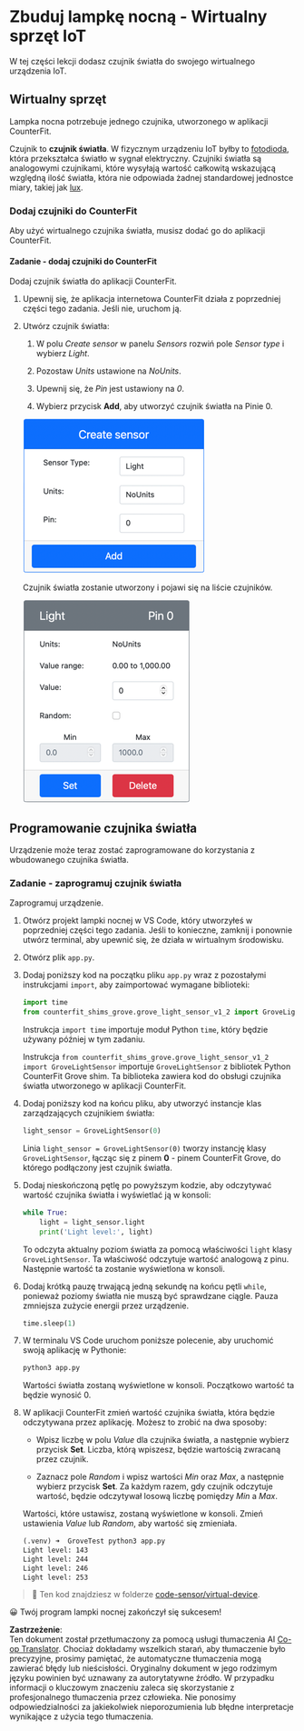 <!--
CO_OP_TRANSLATOR_METADATA:
{
  "original_hash": "11f10c6760fb8202cf368422702fdf70",
  "translation_date": "2025-08-26T07:04:56+00:00",
  "source_file": "1-getting-started/lessons/3-sensors-and-actuators/virtual-device-sensor.md",
  "language_code": "pl"
}
-->
# Zbuduj lampkę nocną - Wirtualny sprzęt IoT

W tej części lekcji dodasz czujnik światła do swojego wirtualnego urządzenia IoT.

## Wirtualny sprzęt

Lampka nocna potrzebuje jednego czujnika, utworzonego w aplikacji CounterFit.

Czujnik to **czujnik światła**. W fizycznym urządzeniu IoT byłby to [fotodioda](https://wikipedia.org/wiki/Photodiode), która przekształca światło w sygnał elektryczny. Czujniki światła są analogowymi czujnikami, które wysyłają wartość całkowitą wskazującą względną ilość światła, która nie odpowiada żadnej standardowej jednostce miary, takiej jak [lux](https://wikipedia.org/wiki/Lux).

### Dodaj czujniki do CounterFit

Aby użyć wirtualnego czujnika światła, musisz dodać go do aplikacji CounterFit.

#### Zadanie - dodaj czujniki do CounterFit

Dodaj czujnik światła do aplikacji CounterFit.

1. Upewnij się, że aplikacja internetowa CounterFit działa z poprzedniej części tego zadania. Jeśli nie, uruchom ją.

1. Utwórz czujnik światła:

    1. W polu *Create sensor* w panelu *Sensors* rozwiń pole *Sensor type* i wybierz *Light*.

    1. Pozostaw *Units* ustawione na *NoUnits*.

    1. Upewnij się, że *Pin* jest ustawiony na *0*.

    1. Wybierz przycisk **Add**, aby utworzyć czujnik światła na Pinie 0.

    ![Ustawienia czujnika światła](../../../../../translated_images/counterfit-create-light-sensor.9f36a5e0d4458d8d554d54b34d2c806d56093d6e49fddcda2d20f6fef7f5cce1.pl.png)

    Czujnik światła zostanie utworzony i pojawi się na liście czujników.

    ![Utworzony czujnik światła](../../../../../translated_images/counterfit-light-sensor.5d0f5584df56b90f6b2561910d9cb20dfbd73eeff2177c238d38f4de54aefae1.pl.png)

## Programowanie czujnika światła

Urządzenie może teraz zostać zaprogramowane do korzystania z wbudowanego czujnika światła.

### Zadanie - zaprogramuj czujnik światła

Zaprogramuj urządzenie.

1. Otwórz projekt lampki nocnej w VS Code, który utworzyłeś w poprzedniej części tego zadania. Jeśli to konieczne, zamknij i ponownie utwórz terminal, aby upewnić się, że działa w wirtualnym środowisku.

1. Otwórz plik `app.py`.

1. Dodaj poniższy kod na początku pliku `app.py` wraz z pozostałymi instrukcjami `import`, aby zaimportować wymagane biblioteki:

    ```python
    import time
    from counterfit_shims_grove.grove_light_sensor_v1_2 import GroveLightSensor
    ```

    Instrukcja `import time` importuje moduł Python `time`, który będzie używany później w tym zadaniu.

    Instrukcja `from counterfit_shims_grove.grove_light_sensor_v1_2 import GroveLightSensor` importuje `GroveLightSensor` z bibliotek Python CounterFit Grove shim. Ta biblioteka zawiera kod do obsługi czujnika światła utworzonego w aplikacji CounterFit.

1. Dodaj poniższy kod na końcu pliku, aby utworzyć instancje klas zarządzających czujnikiem światła:

    ```python
    light_sensor = GroveLightSensor(0)
    ```

    Linia `light_sensor = GroveLightSensor(0)` tworzy instancję klasy `GroveLightSensor`, łącząc się z pinem **0** - pinem CounterFit Grove, do którego podłączony jest czujnik światła.

1. Dodaj nieskończoną pętlę po powyższym kodzie, aby odczytywać wartość czujnika światła i wyświetlać ją w konsoli:

    ```python
    while True:
        light = light_sensor.light
        print('Light level:', light)
    ```

    To odczyta aktualny poziom światła za pomocą właściwości `light` klasy `GroveLightSensor`. Ta właściwość odczytuje wartość analogową z pinu. Następnie wartość ta zostanie wyświetlona w konsoli.

1. Dodaj krótką pauzę trwającą jedną sekundę na końcu pętli `while`, ponieważ poziomy światła nie muszą być sprawdzane ciągle. Pauza zmniejsza zużycie energii przez urządzenie.

    ```python
    time.sleep(1)
    ```

1. W terminalu VS Code uruchom poniższe polecenie, aby uruchomić swoją aplikację w Pythonie:

    ```sh
    python3 app.py
    ```

    Wartości światła zostaną wyświetlone w konsoli. Początkowo wartość ta będzie wynosić 0.

1. W aplikacji CounterFit zmień wartość czujnika światła, która będzie odczytywana przez aplikację. Możesz to zrobić na dwa sposoby:

    * Wpisz liczbę w polu *Value* dla czujnika światła, a następnie wybierz przycisk **Set**. Liczba, którą wpiszesz, będzie wartością zwracaną przez czujnik.

    * Zaznacz pole *Random* i wpisz wartości *Min* oraz *Max*, a następnie wybierz przycisk **Set**. Za każdym razem, gdy czujnik odczytuje wartość, będzie odczytywał losową liczbę pomiędzy *Min* a *Max*.

    Wartości, które ustawisz, zostaną wyświetlone w konsoli. Zmień ustawienia *Value* lub *Random*, aby wartość się zmieniała.

    ```output
    (.venv) ➜  GroveTest python3 app.py 
    Light level: 143
    Light level: 244
    Light level: 246
    Light level: 253
    ```

> 💁 Ten kod znajdziesz w folderze [code-sensor/virtual-device](../../../../../1-getting-started/lessons/3-sensors-and-actuators/code-sensor/virtual-device).

😀 Twój program lampki nocnej zakończył się sukcesem!

**Zastrzeżenie**:  
Ten dokument został przetłumaczony za pomocą usługi tłumaczenia AI [Co-op Translator](https://github.com/Azure/co-op-translator). Chociaż dokładamy wszelkich starań, aby tłumaczenie było precyzyjne, prosimy pamiętać, że automatyczne tłumaczenia mogą zawierać błędy lub nieścisłości. Oryginalny dokument w jego rodzimym języku powinien być uznawany za autorytatywne źródło. W przypadku informacji o kluczowym znaczeniu zaleca się skorzystanie z profesjonalnego tłumaczenia przez człowieka. Nie ponosimy odpowiedzialności za jakiekolwiek nieporozumienia lub błędne interpretacje wynikające z użycia tego tłumaczenia.